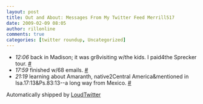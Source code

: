 ```yaml
---
layout: post
title: Out and About: Messages From My Twitter Feed Merrill517
date: 2009-02-09 08:05
author: rillonline
comments: true
categories: [twitter roundup, Uncategorized]
---
```

<ul class="loudtwitter"><li><em>12:06</em> back in Madison; it was gr8visiting w/the kids. I paid4the Sprecker tour. <a href="http://twitter.com/merrill517/statuses/1189346388">#</a></li> <li><em>17:59</em> finished w/68 emails. <a href="http://twitter.com/merrill517/statuses/1190152944">#</a></li> <li><em>21:19</em> learning about Amaranth, native2Central America&amp;mentioned in Isa.17:13&amp;Ps.83:13--a long way from Mexico. <a href="http://twitter.com/merrill517/statuses/1190699010">#</a></li></ul>Automatically shipped by <a href="http://www.loudtwitter.com">LoudTwitter</a>
